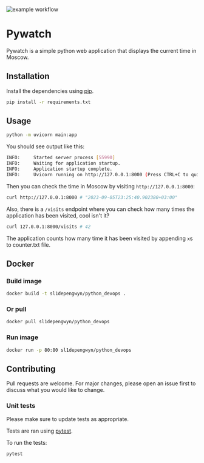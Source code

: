 ![example workflow](https://github.com/sl1depengwyn/core-course-labs/actions/workflows/python_ci.yml/badge.svg)

# Pywatch

Pywatch is a simple python web application that displays the current time in Moscow.

## Installation

Install the dependencies using [pip](https://pip.pypa.io/en/stable/).

```bash
pip install -r requirements.txt
```

## Usage

```bash
python -m uvicorn main:app
```

You should see output like this:

```bash
INFO:     Started server process [55990]
INFO:     Waiting for application startup.
INFO:     Application startup complete.
INFO:     Uvicorn running on http://127.0.0.1:8000 (Press CTRL+C to quit)
```

Then you can check the time in Moscow by visiting `http://127.0.0.1:8000`:

```bash
curl http://127.0.0.1:8000 # "2023-09-05T23:25:40.902380+03:00"
```

Also, there is a `/visits` endpoint where you can check how many times the application has been visited, cool isn't it?

```bash
curl 127.0.0.1:8000/visits # 42
```

The application counts how many time it has been visited by appending `x`s to counter.txt file.

## Docker

### Build image

```bash
docker build -t sl1depengwyn/python_devops .
```

### Or pull

```bash
docker pull sl1depengwyn/python_devops
```

### Run image

```bash
docker run -p 80:80 sl1depengwyn/python_devops
```

## Contributing

Pull requests are welcome. For major changes, please open an issue first
to discuss what you would like to change.

### Unit tests

Please make sure to update tests as appropriate.

Tests are ran using [pytest](https://docs.pytest.org/en/7.4.x/).

To run the tests:

```bash
pytest
```
